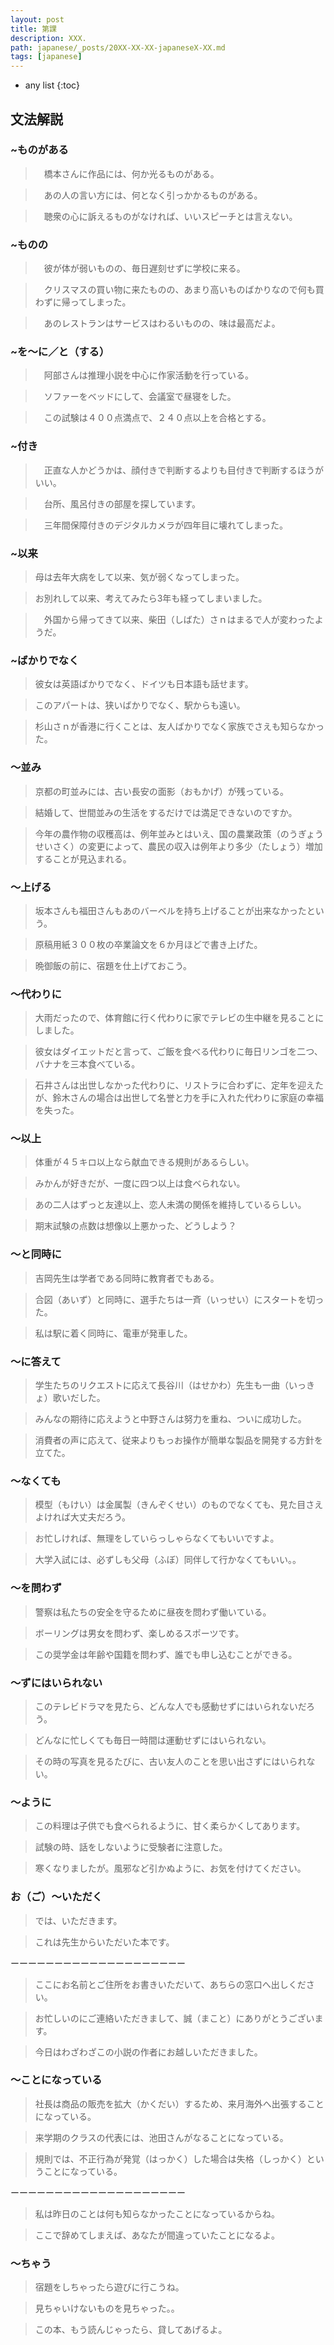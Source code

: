 ```yaml
---
layout: post
title: 第課
description: XXX.
path: japanese/_posts/20XX-XX-XX-japaneseX-XX.md
tags: [japanese]
---
```


* any list
{:toc}

## 文法解説

### ~ものがある

>　橋本さんに作品には、何か光るものがある。

>　あの人の言い方には、何となく引っかかるものがある。

>　聴衆の心に訴えるものがなければ、いいスピーチとは言えない。

### ~ものの

>　彼が体が弱いものの、毎日遅刻せずに学校に来る。

>　クリスマスの買い物に来たものの、あまり高いものばかりなので何も買わずに帰ってしまった。

>　あのレストランはサービスはわるいものの、味は最高だよ。

### ~を～に／と（する）

>　阿部さんは推理小説を中心に作家活動を行っている。

>　ソファーをベッドにして、会議室で昼寝をした。

>　この試験は４００点満点で、２４０点以上を合格とする。




### ~付き

>　正直な人かどうかは、顔付きで判断するよりも目付きで判断するほうがいい。

>　台所、風呂付きの部屋を探しています。

>　三年間保障付きのデジタルカメラが四年目に壊れてしまった。

### ~以来

> 母は去年大病をして以来、気が弱くなってしまった。

> お別れして以来、考えてみたら3年も経ってしまいました。

>　外国から帰ってきて以来、柴田（しばた）さｎはまるで人が変わったようだ。


### ~ばかりでなく

> 彼女は英語ばかりでなく、ドイツも日本語も話せます。

> このアパートは、狭いばかりでなく、駅からも遠い。

> 杉山さｎが香港に行くことは、友人ばかりでなく家族でさえも知らなかった。


### ～並み

> 京都の町並みには、古い長安の面影（おもかげ）が残っている。

> 結婚して、世間並みの生活をするだけでは満足できないのですか。

> 今年の農作物の収穫高は、例年並みとはいえ、国の農業政策（のうぎょうせいさく）の変更によって、農民の収入は例年より多少（たしょう）増加することが見込まれる。

### ～上げる

> 坂本さんも福田さんもあのバーベルを持ち上げることが出来なかったという。

> 原稿用紙３００枚の卒業論文を６か月ほどで書き上げた。

> 晩御飯の前に、宿題を仕上げておこう。


### ～代わりに

> 大雨だったので、体育館に行く代わりに家でテレビの生中継を見ることにしました。

> 彼女はダイエットだと言って、ご飯を食べる代わりに毎日リンゴを二つ、バナナを三本食べている。

> 石井さんは出世しなかった代わりに、リストラに合わずに、定年を迎えたが、鈴木さんの場合は出世して名誉と力を手に入れた代わりに家庭の幸福を失った。

### ～以上

> 体重が４５キロ以上なら献血できる規則があるらしい。

> みかんが好きだが、一度に四つ以上は食べられない。

> あの二人はずっと友達以上、恋人未満の関係を維持しているらしい。

> 期末試験の点数は想像以上悪かった、どうしよう？

### ～と同時に

> 吉岡先生は学者である同時に教育者でもある。

> 合図（あいず）と同時に、選手たちは一斉（いっせい）にスタートを切った。

> 私は駅に着く同時に、電車が発車した。

### ～に答えて

> 学生たちのリクエストに応えて長谷川（はせかわ）先生も一曲（いっきょ）歌いだした。

> みんなの期待に応えようと中野さんは努力を重ね、ついに成功した。

> 消費者の声に応えて、従来よりもっお操作が簡単な製品を開発する方針を立てた。

### ～なくても

> 模型（もけい）は金属製（きんぞくせい）のものでなくても、見た目さえよければ大丈夫だろう。

> お忙しければ、無理をしていらっしゃらなくてもいいですよ。

> 大学入試には、必ずしも父母（ふぼ）同伴して行かなくてもいい。。


### ～を問わず

> 警察は私たちの安全を守るために昼夜を問わず働いている。

> ボーリングは男女を問わず、楽しめるスポーツです。

> この奨学金は年齢や国籍を問わず、誰でも申し込むことができる。

### ～ずにはいられない

> このテレビドラマを見たら、どんな人でも感動せずにはいられないだろう。

> どんなに忙しくても毎日一時間は運動せずにはいられない。

> その時の写真を見るたびに、古い友人のことを思い出さずにはいられない。

### ～ように

> この料理は子供でも食べられるように、甘く柔らかくしてあります。

> 試験の時、話をしないように受験者に注意した。

> 寒くなりましたが。風邪など引かぬように、お気を付けてください。

### お（ご）～いただく

> では、いただきます。

> これは先生からいただいた本です。

ーーーーーーーーーーーーーーーーーーーー

> ここにお名前とご住所をお書きいただいて、あちらの窓口へ出しください。

> お忙しいのにご連絡いただきまして、誠（まこと）にありがとうございます。

> 今日はわざわざこの小説の作者にお越しいただきました。

### ～ことになっている

> 社長は商品の販売を拡大（かくだい）するため、来月海外へ出張することになっている。

> 来学期のクラスの代表には、池田さんがなることになっている。

> 規則では、不正行為が発覚（はっかく）した場合は失格（しっかく）ということになっている。

ーーーーーーーーーーーーーーーーーーーー

> 私は昨日のことは何も知らなかったことになっているからね。

> ここで辞めてしまえば、あなたが間違っていたことになるよ。

### ～ちゃう

> 宿題をしちゃったら遊びに行こうね。

> 見ちゃいけないものを見ちゃった。。

> この本、もう読んじゃったら、貸してあげるよ。
